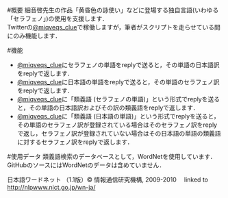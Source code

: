 #概要
細音啓先生の作品「黄昏色の詠使い」などに登場する独自言語(いわゆる「セラフェノ」)の使用を支援します．  
Twitterの[@miqveqs_clue][]で稼働しますが，筆者がスクリプトを走らせている間にのみ機能します．

#機能
* [@miqveqs_clue][]にセラフェノの単語をreplyで送ると，その単語の日本語訳をreplyで返します．
* [@miqveqs_clue][]に日本語の単語をreplyで送ると，その単語のセラフェノ訳をreplyで返します．
* [@miqveqs_clue][]に「類義語 (セラフェノの単語)」という形式でreplyを送ると，その単語の日本語訳およびその訳の類義語をreplyで返します．
* [@miqveqs_clue][]に「類義語 (日本語の単語)」という形式でreplyを送ると，その単語のセラフェノ訳が登録されている場合はそのセラフェノ訳をreplyで返し，セラフェノ訳が登録されていない場合はその日本語の単語の類義語に対するセラフェノ訳をreplyで返します．

[@miqveqs_clue]: https://twitter.com/miqveqs_clue　“@miqveqs_clue”

#使用データ
類義語検索のデータベースとして，WordNetを使用しています．  
GitHubのソースにはWordNetのデータは含めていません．

日本語ワードネット （1.1版）© 情報通信研究機構, 2009-2010　 
linked to http://nlpwww.nict.go.jp/wn-ja/